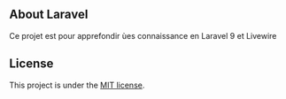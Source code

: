 
## About Laravel
Ce projet est pour apprefondir ùes connaissance en Laravel 9 et Livewire 







## License

This project is under the [MIT license](https://opensource.org/licenses/MIT).
